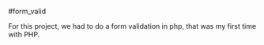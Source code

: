 #form_valid

For this project, we had to do a form validation in php, that was my first time with PHP. 
